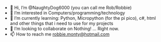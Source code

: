 - 👋 Hi, I’m @NaughtyDog6000 (you can call me Rob/Robbie)
- 👀 I’m interested in Computers/programming/technology
- 🌱 I’m currently learning: Python, Micropython (for the pi pico), c#, html and other things that i need to use for my projects 
- 💞️ I’m looking to collaborate on Nothing! ... Right now.
- 📫 How to reach me robbie.monty@hotmail.com

<!---
NaughtyDog6000/NaughtyDog6000 is a ✨ special ✨ repository because its `README.md` (this file) appears on your GitHub profile.
You can click the Preview link to take a look at your changes.
--->
